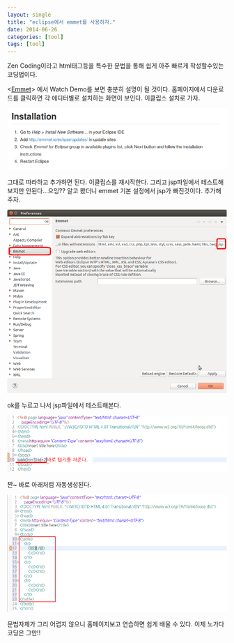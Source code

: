 ```yaml
---
layout: single
title: "eclipse에서 emmet를 사용하자."
date: 2014-06-26
categories: [tool]
tags: [tool]
---
```


Zen Coding이라고 html태그등을 특수한 문법을 통해 쉽게 아주 빠르게 작성할수있는 코딩법이다.

<[Emmet](http://emmet.io/)> 에서 Watch Demo를 보면 충분히 설명이 될 것이다.
홈페이지에서 다운로드를 클릭하면 각 에디터별로 설치하는 화면이 보인다.
이클립스 설치로 가자.

![eclipse-emmet](/assets/images/eclipse-emmet.jpg)

그대로 따라하고 추가하면 된다. 이클립스를 재시작한다. 그리고 jsp파일에서 테스트해보지만 안된다...으잉??
알고 봤더니 emmet 기본 설정에서 jsp가 빠진것이다. 추가해주자.

![eclipse-emmet2](/assets/images/eclipse-emmet2.jpg)

ok를 누르고 나서 jsp파일에서 테스트해본다.

![eclipse-emmet3](/assets/images/eclipse-emmet3.jpg)

짠~ 바로 아래처럼 자동생성된다.

![eclipse-emmet4](/assets/images/eclipse-emmet4.jpg)

문법자체가 그리 어렵지 않으니 홈페이지보고 연습하면 쉽게 배울 수 있다. 이제 노가다 코딩은 그만!!
